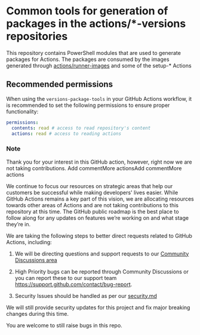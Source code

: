 # Common tools for generation of packages in the actions/*-versions repositories
This repository contains PowerShell modules that are used to generate packages for Actions. The packages are consumed by the images generated through [actions/runner-images](https://github.com/actions/runner-images) and some of the setup-* Actions

## Recommended permissions

When using the `versions-package-tools` in your GitHub Actions workflow, it is recommended to set the following permissions to ensure proper functionality:

```yaml
permissions:
  contents: read # access to read repository's content
  actions: read # access to reading actions 
```
### Note

Thank you for your interest in this GitHub action, however, right now we are not taking contributions. Add commentMore actionsAdd commentMore actions

We continue to focus our resources on strategic areas that help our customers be successful while making developers' lives easier. While GitHub Actions remains a key part of this vision, we are allocating resources towards other areas of Actions and are not taking contributions to this repository at this time. The GitHub public roadmap is the best place to follow along for any updates on features we’re working on and what stage they’re in.

We are taking the following steps to better direct requests related to GitHub Actions, including:

1. We will be directing questions and support requests to our [Community Discussions area](https://github.com/orgs/community/discussions/categories/actions)

2. High Priority bugs can be reported through Community Discussions or you can report these to our support team https://support.github.com/contact/bug-report.

3. Security Issues should be handled as per our [security.md](security.md)

We will still provide security updates for this project and fix major breaking changes during this time.

You are welcome to still raise bugs in this repo.
